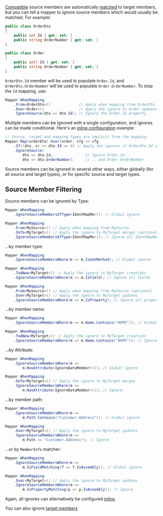 [Compatible](/Type-Conversion) source members are automatically [matched](/Member-Matching) to target members, but you can tell a mapper to ignore source members which would usually be matched. For example:

```cs
public class OrderDto
{
    public int Id { get; set; }
    public string OrderNumber { get; set; }
}

public class Order
{
    public int? Id { get; set; }
    public string OrderNumber { get; set; }
}
```

`OrderDto.Id` member will be used to populate `Order.Id`, and `OrderDto.OrderNumber` will be used to populate `Order.OrderNumber`. To stop the `Id` mapping, use:

```cs
Mapper.WhenMapping
    .From<OrderDto>()             // Apply when mapping from OrderDto
    .Over<Order>()                // Apply the ignore to Order updates (optional)
    .IgnoreSource(dto => dto.Id); // Ignore the Order.Id property
```

Multiple members can be ignored with a single configuration, and ignores can be made conditional. Here's an [inline configuration](/configuration/Inline) example:

```cs
// Source, target and mapping types are implicit from the mapping:
Mapper.Map(orderDto).Over(order, cfg => cfg
    .If((dto, o) => dto.Id == 0) // Apply the ignores if OrderDto.Id is 0
    .IgnoreSource(
        dto => dto.Id,               // Ignore Order.Id...
        dto => dto.OrderNumber);     // ...and Order.OrderNumber
```

Source members can be ignored in several other ways, either globally (for all source and target types), or for specific source and target types.

## Source Member Filtering

Source members can be ignored by Type:

```cs
Mapper.WhenMapping
    .IgnoreSourceMembersOfType<IDontMapMe>(); // Global ignore

Mapper.WhenMapping
    .From<MySource>() // Apply when mapping from MySource
    .OnTo<MyTarget>() // Apply the ignore to MyTarget merges (optional)
    .IgnoreSourceMembersOfType<IDontMapMe>(); // Ignore all IDontMapMe members
```

...by member type:

```cs
Mapper.WhenMapping
    .IgnoreSourceMembersWhere(m => m.IsGetMethod); // Global ignore

Mapper.WhenMapping
    .ToANew<MyTarget>() // Apply the ignore to MyTarget creations
    .IgnoreSourceMembersWhere(m => m.IsField); // Ignore all fields

Mapper.WhenMapping
    .From<MySource>() // Apply when mapping from MySource (optional)
    .Over<MyTarget>() // Apply the ignore to MyTarget updates
    .IgnoreSourceMembersWhere(m => m.IsProperty); // Ignore all properties
```

...by member name:

```cs
Mapper.WhenMapping
    .IgnoreSourceMembersWhere(m => m.Name.Contains("NOPE")); // Global ignore

Mapper.WhenMapping
    .ToANew<MyTarget>() // Apply the ignore to MyTarget creations
    .IgnoreSourceMembersWhere(m => m.Name.Contains("NOPE")); // Ignore
```

...by Attribute:

```cs
Mapper.WhenMapping
    .IgnoreSourceMembersWhere(m => 
        m.HasAttribute<IgnoreDataMember>()); // Global ignore

Mapper.WhenMapping
    .OnTo<MyTarget>() // Apply the ignore to MyTarget merges
    .IgnoreSourceMembersWhere(m => 
        m.HasAttribute<IgnoreDataMember>()); // Ignore
```

...by member path:

```cs
Mapper.WhenMapping
    .IgnoreSourceMembersWhere(m => 
        m.Path.Contains("Customer.Address")); // Global ignore

Mapper.WhenMapping
    .Over<MyTarget>() // Apply the ignore to MyTarget updates
    .IgnoreSourceMembersWhere(m => 
        m.Path == "Customer.Address"); // Ignore
```

...or by `MemberInfo` matcher:

```cs
Mapper.WhenMapping
    .IgnoreSourceMembersWhere(m => 
        m.IsFieldMatching(f => f.IsAssembly)); // Global ignore

Mapper.WhenMapping
    .Over<MyTarget>() // Apply the ignore to MyTarget updates
    .IgnoreSourceMembersWhere(m => 
        m.IsPropertyMatching(p => p.IsAssembly)); // Ignore
```

Again, all ignores can alternatively be configured [inline](/configuration/Inline).

You can also ignore [target members](Ignoring-Target-Members)
